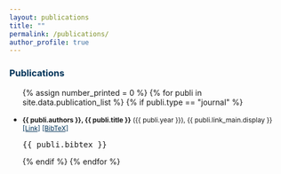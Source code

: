 ```yaml
---
layout: publications
title: ""
permalink: /publications/
author_profile: true
---
```


<!-- _pages/publications.md -->

### <span style="color:rgb(0, 51, 89)"> Publications

<!-- Generated from JabRef by PubList by Truong Nghiem at 11:44 on 2015.09.10. -->
<ul class="biblist">

{% assign number_printed = 0 %}
{% for publi in site.data.publication_list %}
{% if publi.type == "journal" %}

<li ><p style="font-size:0.85em">
<b>{{ publi.authors }}, {{ publi.title }}</b> ({{ publi.year }}), {{ publi.link_main.display }}
<a href="{{ publi.link_main.url }}" target="_blank" style="color:rgb(0, 51, 89, 1.0);">[Link]</a>
<a href="javascript:toggleBibtex('{{ publi.label }}')" style="color:rgb(0, 51, 89, 1.0);">[BibTeX]</a>
<!-- <a href="{{ publi.link_pre.url }}" target="_blank" style="color:rgb(0, 51, 89, 1.0);">[Preprint]</a>  -->
</p>
<div id="bib_{{ publi.label }}" class="bibtex noshow">
<pre>
{{ publi.bibtex }}
</pre>
</div>
</li>

{% endif %}
{% endfor %}

</ul>

